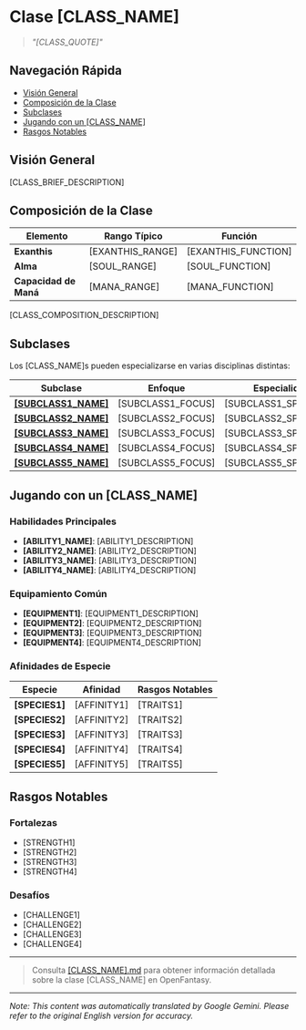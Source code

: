 # Clase [CLASS_NAME]

> *"[CLASS_QUOTE]"*

## Navegación Rápida

- [Visión General](#overview)
- [Composición de la Clase](#class-composition)
- [Subclases](#subclasses)
- [Jugando con un [CLASS_NAME]](#playing-a-class_name)
- [Rasgos Notables](#notable-traits)

## Visión General

[CLASS_BRIEF_DESCRIPTION]

## Composición de la Clase

| Elemento | Rango Típico | Función |
|---------|---------------|----------|
| **Exanthis** | [EXANTHIS_RANGE] | [EXANTHIS_FUNCTION] |
| **Alma** | [SOUL_RANGE] | [SOUL_FUNCTION] |
| **Capacidad de Maná** | [MANA_RANGE] | [MANA_FUNCTION] |

[CLASS_COMPOSITION_DESCRIPTION]

## Subclases

Los [CLASS_NAME]s pueden especializarse en varias disciplinas distintas:

| Subclase | Enfoque | Especialidad |
|----------|-------|-----------|
| [**[SUBCLASS1_NAME]**]([SUBCLASS1_FILE]) | [SUBCLASS1_FOCUS] | [SUBCLASS1_SPECIALTY] |
| [**[SUBCLASS2_NAME]**]([SUBCLASS2_FILE]) | [SUBCLASS2_FOCUS] | [SUBCLASS2_SPECIALTY] |
| [**[SUBCLASS3_NAME]**]([SUBCLASS3_FILE]) | [SUBCLASS3_FOCUS] | [SUBCLASS3_SPECIALTY] |
| [**[SUBCLASS4_NAME]**]([SUBCLASS4_FILE]) | [SUBCLASS4_FOCUS] | [SUBCLASS4_SPECIALTY] |
| [**[SUBCLASS5_NAME]**]([SUBCLASS5_FILE]) | [SUBCLASS5_FOCUS] | [SUBCLASS5_SPECIALTY] |

## Jugando con un [CLASS_NAME]

### Habilidades Principales

- **[ABILITY1_NAME]**: [ABILITY1_DESCRIPTION]
- **[ABILITY2_NAME]**: [ABILITY2_DESCRIPTION]
- **[ABILITY3_NAME]**: [ABILITY3_DESCRIPTION]
- **[ABILITY4_NAME]**: [ABILITY4_DESCRIPTION]

### Equipamiento Común

- **[EQUIPMENT1]**: [EQUIPMENT1_DESCRIPTION]
- **[EQUIPMENT2]**: [EQUIPMENT2_DESCRIPTION]
- **[EQUIPMENT3]**: [EQUIPMENT3_DESCRIPTION]
- **[EQUIPMENT4]**: [EQUIPMENT4_DESCRIPTION]

### Afinidades de Especie

| Especie | Afinidad | Rasgos Notables |
|---------|----------|----------------|
| **[SPECIES1]** | [AFFINITY1] | [TRAITS1] |
| **[SPECIES2]** | [AFFINITY2] | [TRAITS2] |
| **[SPECIES3]** | [AFFINITY3] | [TRAITS3] |
| **[SPECIES4]** | [AFFINITY4] | [TRAITS4] |
| **[SPECIES5]** | [AFFINITY5] | [TRAITS5] |

## Rasgos Notables

### Fortalezas

- [STRENGTH1]
- [STRENGTH2]
- [STRENGTH3]
- [STRENGTH4]

### Desafíos

- [CHALLENGE1]
- [CHALLENGE2]
- [CHALLENGE3]
- [CHALLENGE4]

---

> Consulta [[CLASS_NAME].md]([CLASS_NAME].md) para obtener información detallada sobre la clase [CLASS_NAME] en OpenFantasy.


---
_Note: This content was automatically translated by Google Gemini. Please refer to the original English version for accuracy._